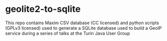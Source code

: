 # geolite2-to-sqlite

This repo contains Maxim CSV database (CC licensed) and python scripts (GPLv3 licensed) used to generate a SQLite database used to build a GeoIP service during a series of talks at the Turin Java User Group

